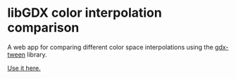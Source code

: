 # libGDX color interpolation comparison

A web app for comparing different color space interpolations using the [gdx-tween](https://github.com/CypherCove/gdx-tween)
library.

[Use it here.](https://cyphercove.github.io/ColorInterpolationComparison/)
